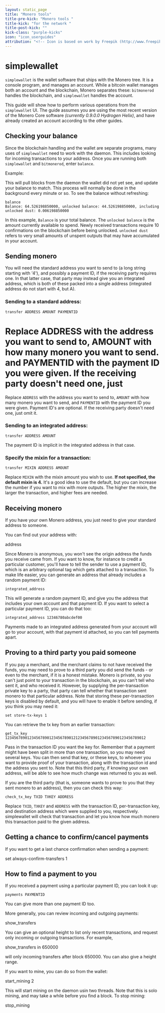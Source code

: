 ```yaml
---
layout: static_page
title: "Monero tools"
title-pre-kick: "Monero tools "
title-kick: "for the network "
title-post-kick: ""
kick-class: "purple-kicks"
icon: "icon_userguides"
attribution: "<!-- Icon is based on work by Freepik (http://www.freepik.com) and is licensed under Creative Commons BY 3.0 -->"
---
```

# simplewallet

`simplewallet` is the wallet software that ships with the Monero tree. It is a console program,
and manages an account. While a bitcoin wallet manages both an account and the blockchain,
Monero separates these: `bitmonerod` handles the blockchain, and `simplewallet` handles the account.

This guide will show how to perform various operations from the `simplewallet` UI. The guide assumes you are using the most recent version of the Monero Core software *(currently 0.9.0.0 Hydrogen Helix)*, and have already created an account according to the other guides.


## Checking your balance

Since the blockchain handling and the wallet are separate programs, many uses of `simplewallet`
need to work with the daemon. This includes looking for incoming transactions to your address.
Once you are running both `simplewallet` and `bitmonerod`, enter `balance`.

Example:

This will pull blocks from the daemon the wallet did not yet see, and update your balance
to match. This process will normally be done in the background every minute or so. To see the
balance without refreshing:

    balance
    Balance: 64.526198850000, unlocked balance: 44.526198850000, including unlocked dust: 0.006198850000
    
In this example, `Balance` is your total balance. The `unlocked balance` is the amount currently available to spend. Newly received transactions require 10 confirmations on the blockchain before being unlocked. `unlocked dust` refers to very small amounts of unspent outputs that may have accumulated in your account.

## Sending monero

You will need the standard address you want to send to (a long string starting with '4'), and
possibly a payment ID, if the receiving party requires one. In that latter case, that party
may instead give you an integrated address, which is both of these packed into a single address
(integrated address do not start with 4, but A).

### Sending to a standard address:

    transfer ADDRESS AMOUNT PAYMENTID

Replace ADDRESS with the address you want to send to, AMOUNT with how many monero you want to send.
and PAYMENTID with the payment ID you were given. If the receiving party doesn't need one, just
=======
Replace `ADDRESS` with the address you want to send to, `AMOUNT` with how many monero you want to send,
and `PAYMENTID` with the payment ID you were given. Payment ID's are optional. If the receiving party doesn't need one, just
omit it.

### Sending to an integrated address:

    transfer ADDRESS AMOUNT

The payment ID is implicit in the integrated address in that case.

### Specify the mixin for a transaction:

    transfer MIXIN ADDRESS AMOUNT

Replace `MIXIN` with the mixin amount you wish to use. **If not specified, the default mixin is 4.** It's a good idea to use the default, but you can increase the number if you want to mix with more outputs. The higher the mixin, the larger the transaction, and higher fees are needed.


## Receiving monero

If you have your own Monero address, you just need to give your standard address to someone.

You can find out your address with:

  address

Since Monero is anonymous, you won't see the origin address the funds you receive came from. If you
want to know, for instance to credit a particular customer, you'll have to tell the sender to use
a payment ID, which is an arbitrary optional tag which gets attached to a transaction. To make life
easier, you can generate an address that already includes a random payment ID:

    integrated_address

This will generate a random payment ID, and give you the address that includes your own account
and that payment ID. If you want to select a particular payment ID, you can do that too:

    integrated_address 12346780abcdef00

Payments made to an integrated address generated from your account will go to your account,
with that payment id attached, so you can tell payments apart.


## Proving to a third party you paid someone

If you pay a merchant, and the merchant claims to not have received the funds, you may need
to prove to a third party you did send the funds - or even to the merchant, if it is a honest
mistake. Monero is private, so you can't just point to your transaction in the blockchain,
as you can't tell who sent it, and who received it. However, by supplying the per-transaction
private key to a party, that party can tell whether that transaction sent monero to that
particular address. Note that storing these per-transaction keys is disabled by default, and
you will have to enable it before sending, if you think you may need it:

    set store-tx-keys 1

You can retrieve the tx key from an earlier transaction:

    get_tx_key 1234567890123456789012345678901212345678901234567890123456789012

Pass in the transaction ID you want the key for. Remember that a payment might have been
split in more than one transaction, so you may need several keys. You can then send that key,
or these keys, to whoever you want to provide proof of your transaction, along with the
transaction id and the address you sent to. Note that this third party, if knowing your
own address, will be able to see how much change was returned to you as well.

If you are the third party (that is, someone wants to prove to you that they sent monero
to an address), then you can check this way:

    check_tx_key TXID TXKEY ADDRESS

Replace `TXID`, `TXKEY` and `ADDRESS` with the transaction ID, per-transaction key, and destination
address which were supplied to you, respectively. simplewallet will check that transaction
and let you know how much monero this transaction paid to the given address.


## Getting a chance to confirm/cancel payments

If you want to get a last chance confirmation when sending a payment:

  set always-confirm-transfers 1


## How to find a payment to you

If you received a payment using a particular payment ID, you can look it up:

    payments PAYMENTID

You can give more than one payment ID too.

More generally, you can review incoming and outgoing payments:

  show_transfers

You can give an optional height to list only recent transactions, and request
only incoming or outgoing transactions. For example,

  show_transfers in 650000

will only incoming transfers after block 650000. You can also give a height
range.

If you want to mine, you can do so from the wallet:

  start_mining 2

This will start mining on the daemon usin two threads. Note that this is solo mining,
and may take a while before you find a block. To stop mining:

  stop_mining


